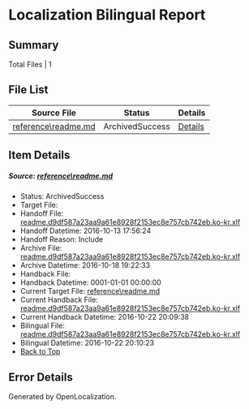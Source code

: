 # <a name='report-top'></a> Localization Bilingual Report

## Summary
 Total Files | 1

## File List
 Source File | Status | Details 
 ----------- | ------ | ------- 
 [reference\readme.md](https://github.com/PowerShell/powerShell-Docs/blob/644c0b9071a31a9731452ae4f909dd1718347322/reference/readme.md) | ArchivedSuccess | [Details](#81a43a673285ba00710b4bbe450ecf316951746b193)

## Item Details
##### <a name='81a43a673285ba00710b4bbe450ecf316951746b193'></a> Source: [reference\readme.md](https://github.com/PowerShell/powerShell-Docs/blob/644c0b9071a31a9731452ae4f909dd1718347322/reference/readme.md)
* Status: ArchivedSuccess
* Target File: 
* Handoff File: [readme.d9df587a23aa9a61e8928f2153ec8e757cb742eb.ko-kr.xlf](https://github.com/PowerShell/powerShell-Docs.handoff/blob/4d96bd5a260196ba1c6cca03bcb5deb1426df1f8/ol-handoff/PowerShell/powerShell-Docs.ko-kr/live/readme.d9df587a23aa9a61e8928f2153ec8e757cb742eb.ko-kr.xlf)
* Handoff Datetime: 2016-10-13 17:56:24
* Handoff Reason: Include
* Archive File: [readme.d9df587a23aa9a61e8928f2153ec8e757cb742eb.ko-kr.xlf](https://github.com/PowerShell/powerShell-Docs.handoff/blob/eedf1fa78bd604ae8a518fe27f1682d28f709640/ol-archive/PowerShell/powerShell-Docs.ko-kr/live/readme.d9df587a23aa9a61e8928f2153ec8e757cb742eb.ko-kr.xlf)
* Archive Datetime: 2016-10-18 19:22:33
* Handback File: 
* Handback Datetime: 0001-01-01 00:00:00
* Current Target File: [reference\readme.md](https://github.com/PowerShell/powerShell-Docs.ko-kr/blob/b4b20b821a6170ab88d8ec0d055cc7530a87388f/reference/readme.md)
* Current Handback File: [readme.d9df587a23aa9a61e8928f2153ec8e757cb742eb.ko-kr.xlf](https://github.com/PowerShell/powerShell-Docs.handback/blob/9713507b66adee0cc07d0db8828c524b0dbc92cc/ol-handback/PowerShell/powerShell-Docs.ko-kr/live/readme.d9df587a23aa9a61e8928f2153ec8e757cb742eb.ko-kr.xlf)
* Current Handback Datetime: 2016-10-22 20:09:38
* Bilingual File: [readme.d9df587a23aa9a61e8928f2153ec8e757cb742eb.ko-kr.xlf](https://github.com/PowerShell/powerShell-Docs.handback/blob/9713507b66adee0cc07d0db8828c524b0dbc92cc/ol-handback/PowerShell/powerShell-Docs.ko-kr/live/readme.d9df587a23aa9a61e8928f2153ec8e757cb742eb.ko-kr.xlf)
* Bilingual Datetime: 2016-10-22 20:10:23
* [Back to Top](#report-top)


## Error Details

Generated by OpenLocalization.
